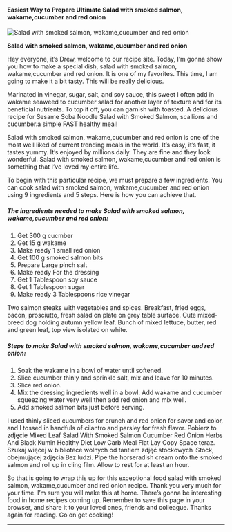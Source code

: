             

#### Easiest Way to Prepare Ultimate Salad with smoked salmon, wakame,cucumber and red onion

![Salad with smoked salmon, wakame,cucumber and red onion](https://img-global.cpcdn.com/recipes/f48ebe8f281999a7/751x532cq70/salad-with-smoked-salmon-wakamecucumber-and-red-onion-recipe-main-photo.jpg)

**Salad with smoked salmon, wakame,cucumber and red onion**

Hey everyone, it’s Drew, welcome to our recipe site. Today, I’m gonna show you how to make a special dish, salad with smoked salmon, wakame,cucumber and red onion. It is one of my favorites. This time, I am going to make it a bit tasty. This will be really delicious.

Marinated in vinegar, sugar, salt, and soy sauce, this sweet I often add in wakame seaweed to cucumber salad for another layer of texture and for its beneficial nutrients. To top it off, you can garnish with toasted. A delicious recipe for Sesame Soba Noodle Salad with Smoked Salmon, scallions and cucumber.a simple FAST healthy meal!

Salad with smoked salmon, wakame,cucumber and red onion is one of the most well liked of current trending meals in the world. It’s easy, it’s fast, it tastes yummy. It’s enjoyed by millions daily. They are fine and they look wonderful. Salad with smoked salmon, wakame,cucumber and red onion is something that I’ve loved my entire life.

To begin with this particular recipe, we must prepare a few ingredients. You can cook salad with smoked salmon, wakame,cucumber and red onion using 9 ingredients and 5 steps. Here is how you can achieve that.

##### The ingredients needed to make Salad with smoked salmon, wakame,cucumber and red onion:

1.  Get 300 g cucmber
2.  Get 15 g wakame
3.  Make ready 1 small red onion
4.  Get 100 g smoked salmon bits
5.  Prepare Large pinch salt
6.  Make ready For the dressing
7.  Get 1 Tablespoon soy sauce
8.  Get 1 Tablespoon sugar
9.  Make ready 3 Tablespoons rice vinegar

Two salmon steaks with vegetables and spices. Breakfast, fried eggs, bacon, prosciutto, fresh salad on plate on grey table surface. Cute mixed-breed dog holding autumn yellow leaf. Bunch of mixed lettuce, butter, red and green leaf, top view isolated on white.

##### Steps to make Salad with smoked salmon, wakame,cucumber and red onion:

1.  Soak the wakame in a bowl of water until softened.
2.  Slice cucumber thinly and sprinkle salt, mix and leave for 10 minutes.
3.  Slice red onion.
4.  Mix the dressing ingredients well in a bowl. Add wakame and cucumber squeezing water very well then add red onion and mix well.
5.  Add smoked salmon bits just before serving.

I used thinly sliced cucumbers for crunch and red onion for savor and color, and I tossed in handfuls of cilantro and parsley for fresh flavor. Pobierz to zdjęcie Mixed Leaf Salad With Smoked Salmon Cucumber Red Onion Herbs And Black Kumin Healthy Diet Low Carb Meal Flat Lay Copy Space teraz. Szukaj więcej w bibliotece wolnych od tantiem zdjęć stockowych iStock, obejmującej zdjęcia Bez ludzi. Pipe the horseradish cream onto the smoked salmon and roll up in cling film. Allow to rest for at least an hour.

So that is going to wrap this up for this exceptional food salad with smoked salmon, wakame,cucumber and red onion recipe. Thank you very much for your time. I’m sure you will make this at home. There’s gonna be interesting food in home recipes coming up. Remember to save this page in your browser, and share it to your loved ones, friends and colleague. Thanks again for reading. Go on get cooking!

* * *